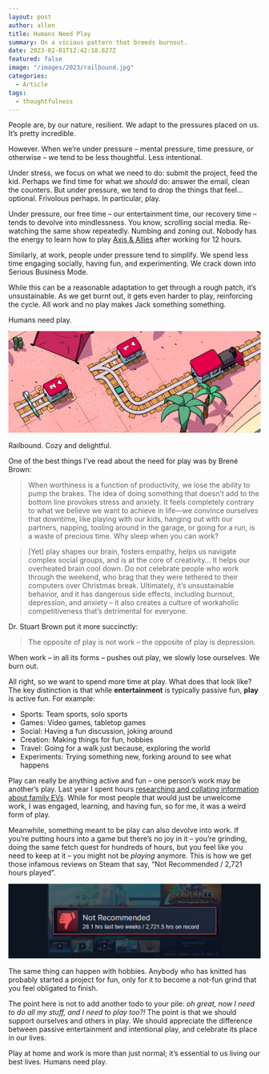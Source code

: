 ```yaml
---
layout: post
author: allen
title: Humans Need Play
summary: On a vicious pattern that breeds burnout.
date: 2023-02-01T12:42:18.627Z
featured: false
image: "/images/2023/railbound.jpg"
categories:
  - Article
tags:
  - thoughtfulness
---
```


People are, by our nature, resilient. We adapt to the pressures placed on us. It’s pretty incredible.

However. When we’re under pressure – mental pressure, time pressure, or otherwise – we tend to be less thoughtful. Less intentional.

Under stress, we focus on what we need to do: submit the project, feed the kid. Perhaps we find time for what we *should* do: answer the email, clean the counters. But under pressure, we tend to drop the things that feel… optional. Frivolous perhaps. In particular, play.

Under pressure, our free time – our entertainment time, our recovery time – tends to devolve into mindlessness. You know, scrolling social media. Re-watching the same show repeatedly. Numbing and zoning out. Nobody has the energy to learn how to play [Axis & Allies](https://en.wikipedia.org/wiki/Axis_%26_Allies) after working for 12 hours.

Similarly, at work, people under pressure tend to simplify. We spend less time engaging socially, having fun, and experimenting. We crack down into Serious Business Mode.

While this can be a reasonable adaptation to get through a rough patch, it’s unsustainable. As we get burnt out, it gets even harder to play, reinforcing the cycle. All work and no play makes Jack something something.

Humans need play.

<img src="/images/2023/railbound.jpg" >
<div class="centered"><p>Railbound. Cozy and delightful.</p></div>

One of the best things I’ve read about the need for play was by Brené Brown:

> When worthiness is a function of productivity, we lose the ability to pump the brakes. The idea of doing something that doesn’t add to the bottom line provokes stress and anxiety. It feels completely contrary to what we believe we want to achieve in life—we convince ourselves that downtime, like playing with our kids, hanging out with our partners, napping, tooling around in the garage, or going for a run, is a waste of precious time. Why sleep when you can work?

> [Yet] play shapes our brain, fosters empathy, helps us navigate complex social groups, and is at the core of creativity… It helps our overheated brain cool down. Do not celebrate people who work through the weekend, who brag that they were tethered to their computers over Christmas break. Ultimately, it’s unsustainable behavior, and it has dangerous side effects, including burnout, depression, and anxiety – it also creates a culture of workaholic competitiveness that’s detrimental for everyone.

Dr. Stuart Brown put it more succinctly:

> The opposite of play is not work – the opposite of play is depression.

When work – in all its forms – pushes out play, we slowly lose ourselves. We burn out.

All right, so we want to spend more time at play. What does that look like? The key distinction is that while **entertainment** is typically passive fun, **play** is active fun. For example:

- Sports: Team sports, solo sports
- Games: Video games, tabletop games
- Social: Having a fun discussion, joking around
- Creation: Making things for fun, hobbies
- Travel: Going for a walk just because, exploring the world
- Experiments: Trying something new, forking around to see what happens

Play can really be anything active and fun – one person’s work may be another’s play. Last year I spent hours [researching and collating information about family EVs](https://allenpike.com/2022/howto-buy-a-family-ev). While for most people that would just be unwelcome work, I was engaged, learning, and having fun, so for me, it was a weird form of play.

Meanwhile, something meant to be play can also devolve into work. If you’re putting hours into a game but there’s no joy in it – you’re grinding, doing the same fetch quest for hundreds of hours, but you feel like you need to keep at it – you might not be *playing* anymore. This is how we get those infamous reviews on Steam that say, “Not Recommended / 2,721 hours played”.

<img src="/images/2023/not-recommended.jpg">

The same thing can happen with hobbies. Anybody who has knitted has probably started a project for fun, only for it to become a not-fun grind that you feel obligated to finish.

The point here is not to add another todo to your pile: *oh great, now I need to do all my stuff, and I need to play too?!* The point is that we should support ourselves and others in play. We should appreciate the difference between passive entertainment and intentional play, and celebrate its place in our lives.

Play at home and work is more than just normal; it’s essential to us living our best lives. Humans need play.

